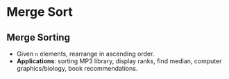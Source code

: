 # Merge Sort

## Merge Sorting

* Given `n` elements, rearrange in ascending order.
* **Applications**: sorting MP3 library, display ranks, find median, computer graphics/biology, book recommendations.

